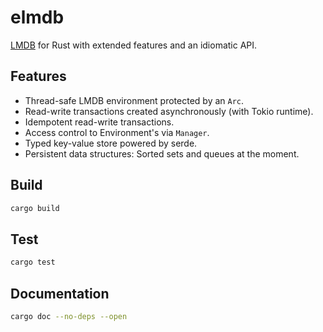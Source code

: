 # elmdb

[LMDB](http://www.lmdb.tech/doc/) for Rust with extended features and an idiomatic API.

## Features

- Thread-safe LMDB environment protected by an `Arc`.
- Read-write transactions created asynchronously (with Tokio runtime).
- Idempotent read-write transactions.
- Access control to Environment's via `Manager`.
- Typed key-value store powered by serde.
- Persistent data structures: Sorted sets and queues at the moment.

## Build

```bash
cargo build
```

## Test

```bash
cargo test
```
## Documentation

```bash
cargo doc --no-deps --open
```
